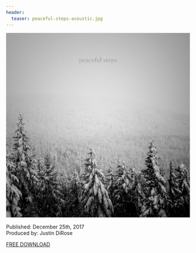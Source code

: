 ```yaml
---
header:
  teaser: peaceful-steps-acoustic.jpg
---
```

![Peaceful Steps (Acoustic)](/images/peaceful-steps-acoustic.jpg)

Published: December 25th, 2017  
Produced by: Justin DiRose  

[FREE DOWNLOAD](https://dl.dropboxusercontent.com/s/ecu0vludcff2cx8/Peaceful%20Steps%20%28Acoustic%29.mp3)
